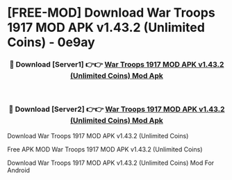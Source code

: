# [FREE-MOD] Download War Troops 1917 MOD APK v1.43.2 (Unlimited Coins) - 0e9ay


<div align="center">
<h3>🔴 Download [Server1] 👉👉 <a href="https://apk-comot.site?title=War_Troops_1917_MOD_APK_v1.43.2_(Unlimited_Coins)">War Troops 1917 MOD APK v1.43.2 (Unlimited Coins) Mod Apk</a></h3><br>

<h3>🔴 Download [Server2] 👉👉 <a href="https://apk-comot.site?title=War_Troops_1917_MOD_APK_v1.43.2_(Unlimited_Coins)">War Troops 1917 MOD APK v1.43.2 (Unlimited Coins) Mod Apk</a></h3>
</div>



Download War Troops 1917 MOD APK v1.43.2 (Unlimited Coins) 

Free APK MOD War Troops 1917 MOD APK v1.43.2 (Unlimited Coins) 

Download War Troops 1917 MOD APK v1.43.2 (Unlimited Coins) Mod For Android

